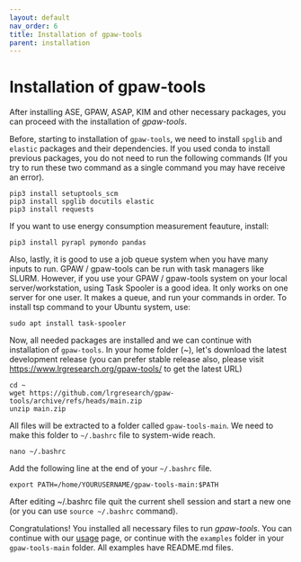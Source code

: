 ```yaml
---
layout: default
nav_order: 6
title: Installation of gpaw-tools
parent: installation
---
```


# Installation of gpaw-tools

After installing ASE, GPAW, ASAP, KIM and other necessary packages, you can proceed with the installation of *gpaw-tools*.

Before, starting to installation of `gpaw-tools`, we need to install `spglib` and `elastic` packages and their dependencies. If you used conda to install previous packages, you do not need to run the following commands (If you try to run these two command as a single command you may have receive an error).

    pip3 install setuptools_scm
    pip3 install spglib docutils elastic
    pip3 install requests

If you want to use energy consumption measurement feauture, install:

    pip3 install pyrapl pymondo pandas

Also, lastly, it is good to use a job queue system when you have many inputs to run. GPAW / gpaw-tools can be run with task managers like SLURM. However, if you use your GPAW / gpaw-tools system on your local server/workstation, using Task Spooler is a good idea. It only works on one server for one user. It makes a queue, and run your commands in order. To install tsp command to your Ubuntu system, use:

    sudo apt install task-spooler

Now, all needed packages are installed and we can continue with installation of `gpaw-tools`. In your home folder (~), let's download the latest development release (you can prefer stable release also, please visit https://www.lrgresearch.org/gpaw-tools/ to get the latest URL)

    cd ~
    wget https://github.com/lrgresearch/gpaw-tools/archive/refs/heads/main.zip
    unzip main.zip

All files will be extracted to a folder called `gpaw-tools-main`. We need to make this folder to `~/.bashrc` file to system-wide reach.

    nano ~/.bashrc

Add the following line at the end of your ``~/.bashrc`` file.

    export PATH=/home/YOURUSERNAME/gpaw-tools-main:$PATH


After editing ~/.bashrc file quit the current shell session and start a new one (or you can use `source ~/.bashrc` command). 

Congratulations! You installed all necessary files to run *gpaw-tools*. You can continue with our [usage](generalusage.md) page, or continue with the `examples` folder in your `gpaw-tools-main` folder. All examples have README.md files.

